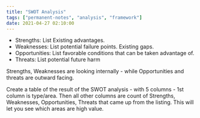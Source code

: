 ```yaml
---
title: "SWOT Analysis"
tags: ["permanent-notes", "analysis", "framework"]
date: 2021-04-27 02:10:00
---
```


- Strengths: List Existing advantages.
- Weaknesses: List potential failure points. Existing gaps.
- Opportunities: List favorable conditions that can be taken advantage of.
- Threats: List potential future harm

Strengths, Weaknesses are looking internally - while Opportunities and threats are outward facing.

Create a table of the result of the SWOT analysis - with 5 columns - 1st column is type/area. Then all other columns are count of Strengths, Weaknesses, Opportunities, Threats that came up from the listing. This will let you see which areas are high value.